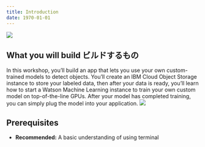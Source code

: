 ```yaml
---
title: Introduction
date: 1970-01-01
---
```


![](assets/main.png)

## What you will build ビルドするもの
In this workshop, you’ll build an app that lets you use your own custom-trained models to detect objects. You’ll create an IBM Cloud Object Storage instance to store your labeled data, then after your data is ready, you’ll learn how to start a Watson Machine Learning instance to train your own custom model on top-of-the-line GPUs. After your model has completed training, you can simply plug the model into your application.
![](assets/main_image.png)

## Prerequisites
* **Recommended:** A basic understanding of using terminal
